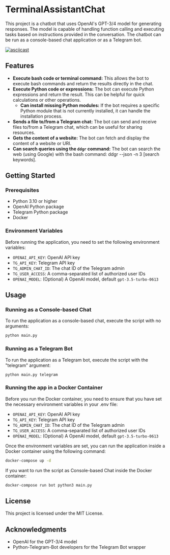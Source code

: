 # TerminalAssistantChat

This project is a chatbot that uses OpenAI's GPT-3/4 model for generating responses. The model is capable of handling function calling and executing tasks based on instructions provided in the conversation. The chatbot can be run as a console-based chat application or as a Telegram bot.

[![asciicast](https://asciinema.org/a/B7OUsOfDIq1th9yGyu33dnG4j.svg)](https://asciinema.org/a/B7OUsOfDIq1th9yGyu33dnG4j)

## Features

- **Execute bash code or terminal command:** This allows the bot to execute bash commands and return the results directly in the chat.
- **Execute Python code or expressions:** The bot can execute Python expressions and return the result. This can be helpful for quick calculations or other operations.
    - **Can install missing Python modules:** If the bot requires a specific Python module that is not currently installed, it can handle the installation process.
- **Sends a file to/from a Telegram chat:** The bot can send and receive files to/from a Telegram chat, which can be useful for sharing resources.
- **Gets the content of a website:** The bot can fetch and display the content of a website or URI.
- **Can search queries using the `ddgr` command:** The bot can search the web (using Google) with the bash command: ddgr --json -n 3 [search keywords].


## Getting Started

### Prerequisites

- Python 3.10 or higher
- OpenAI Python package
- Telegram Python package
- Docker

### Environment Variables

Before running the application, you need to set the following environment variables:

- `OPENAI_API_KEY`: OpenAI API key
- `TG_API_KEY`: Telegram API key
- `TG_ADMIN_CHAT_ID`: The chat ID of the Telegram admin
- `TG_USER_ACCESS`: A comma-separated list of authorized user IDs
- `OPENAI_MODEL`: (Optional) A OpenAI model, default `gpt-3.5-turbo-0613`

## Usage

### Running as a Console-based Chat

To run the application as a console-based chat, execute the script with no arguments:

```bash
python main.py
```

### Running as a Telegram Bot

To run the application as a Telegram bot, execute the script with the "telegram" argument:

```bash
python main.py telegram
```

### Running the app in a Docker Container

Before you run the Docker container, you need to ensure that you have set the necessary environment variables in your .env file:

- `OPENAI_API_KEY`: OpenAI API key
- `TG_API_KEY`: Telegram API key
- `TG_ADMIN_CHAT_ID`: The chat ID of the Telegram admin
- `TG_USER_ACCESS`: A comma-separated list of authorized user IDs
- `OPENAI_MODEL`: (Optional) A OpenAI model, default `gpt-3.5-turbo-0613`

Once the environment variables are set, you can run the application inside a Docker container using the following command:

```bash
docker-compose up -d
```

If you want to run the script as Console-based Chat inside the Docker container:

```bash
docker-compose run bot python3 main.py
```

## License

This project is licensed under the MIT License.

## Acknowledgments

- OpenAI for the GPT-3/4 model
- Python-Telegram-Bot developers for the Telegram Bot wrapper

